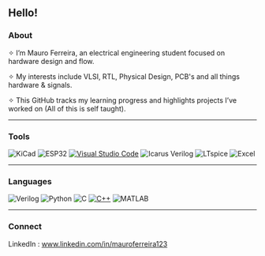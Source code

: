 ## Hello! 

### About

✧ I’m Mauro Ferreira, an electrical engineering student focused on hardware design and flow.

✧ My interests include VLSI, RTL, Physical Design, PCB's and all things hardware & signals. 

✧ This GitHub tracks my learning progress and highlights projects I’ve worked on (All of this is self taught).

---

### **Tools**

![KiCad](https://img.shields.io/badge/-KiCad-blue?style=flat&logo=kicad)
![ESP32](https://img.shields.io/badge/-ESP32-323330?style=flat&logo=espressif)
[![Visual Studio Code](https://custom-icon-badges.demolab.com/badge/Visual%20Studio%20Code-0078d7.svg?logo=vsc&logoColor=white)](#)
![Icarus Verilog](https://img.shields.io/badge/Icarus%20Verilog-FFA500?style=flat)
![LTspice](https://img.shields.io/badge/LTspice-CC0000?style=flat)
![Excel](https://img.shields.io/badge/Excel-217346?style=flat&logo=Microsoft%20Excel&logoColor=white)


---

 ### Languages
 
 ![Verilog](https://img.shields.io/badge/-Verilog-777BB4?style=flat)
 ![Python](https://img.shields.io/badge/-Python-3776AB?style=flat&logo=python)
 ![C](https://img.shields.io/badge/-C-00599C?style=flat&logo=c)
 [![C++](https://img.shields.io/badge/C++-%2300599C.svg?logo=c%2B%2B&logoColor=white)](#)
 ![MATLAB](https://img.shields.io/badge/MATLAB-0076A8?style=flat&logo=Mathworks&logoColor=white)


---

### Connect

LinkedIn : www.linkedin.com/in/mauroferreira123


